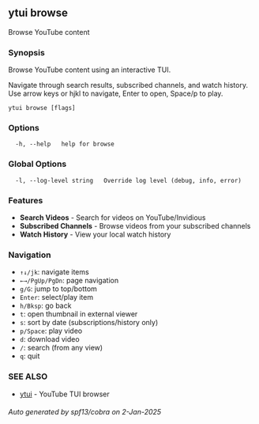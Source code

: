 ## ytui browse

Browse YouTube content

### Synopsis

Browse YouTube content using an interactive TUI.

Navigate through search results, subscribed channels, and watch history.
Use arrow keys or hjkl to navigate, Enter to open, Space/p to play.

```
ytui browse [flags]
```

### Options

```
  -h, --help   help for browse
```

### Global Options

```
  -l, --log-level string   Override log level (debug, info, error)
```

### Features

* **Search Videos** - Search for videos on YouTube/Invidious
* **Subscribed Channels** - Browse videos from your subscribed channels  
* **Watch History** - View your local watch history

### Navigation

- `↑↓/jk`: navigate items
- `←→/PgUp/PgDn`: page navigation  
- `g/G`: jump to top/bottom
- `Enter`: select/play item
- `h/Bksp`: go back
- `t`: open thumbnail in external viewer
- `s`: sort by date (subscriptions/history only)
- `p/Space`: play video
- `d`: download video
- `/`: search (from any view)
- `q`: quit

### SEE ALSO

* [ytui](ytui.md) - YouTube TUI browser

###### Auto generated by spf13/cobra on 2-Jan-2025